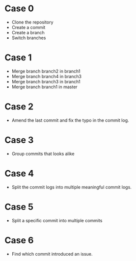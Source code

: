 # Case 0
* Clone the repository
* Create a commit
* Create a branch
* Switch branches

# Case 1
* Merge branch branch2 in branch1
* Merge branch branch4 in branch3
* Merge branch branch3 in branch1
* Merge branch branch1 in master

# Case 2
* Amend the last commit and fix the typo in the commit log.

# Case 3
* Group commits that looks alike
 
# Case 4
* Split the commit logs into multiple meaningful commit logs.

# Case 5
* Split a specific commit into multiple commits

# Case 6
* Find which commit introduced an issue.

